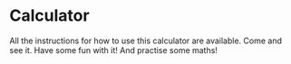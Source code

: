 # Calculator
All the instructions for how to use this calculator are available. Come and see it. Have some fun with it! And practise some maths!
